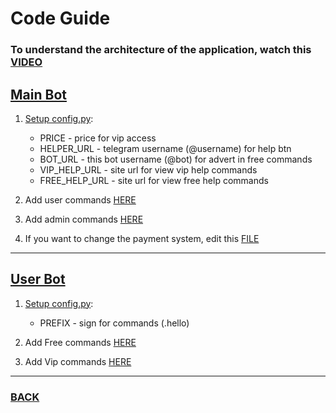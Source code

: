 # Code Guide

### To understand the architecture of the application, watch this [VIDEO](https://www.youtube.com/watch?v=W-0YoEYBSwU&t=23s)

## [Main Bot](../telegram_bot/main.py)
1. [Setup config.py](../config/config.py):
   - PRICE - price for vip access
   - HELPER_URL - telegram username (@username) for help btn
   - BOT_URL - this bot username (@bot) for advert in free commands
   - VIP_HELP_URL - site url for view vip help commands
   - FREE_HELP_URL - site url for view free help commands

2. Add user commands [HERE](../telegram_bot/handlers/user/main.py)
3. Add admin commands [HERE](../telegram_bot/handlers/admin/main.py)

4. If you want to change the payment system, edit this [FILE](../telegram_bot/handlers/user/buy_vip.py)
--------

## [User Bot](../user_bot/main.py)
1. [Setup config.py](../user_bot/utils/config.py):
   - PREFIX - sign for commands (.hello)
   
2. Add Free commands [HERE](../user_bot/handlers/common/main.py)
3. Add Vip commands [HERE](../user_bot/handlers/vip/main.py)

--------

### [BACK](../README.md)